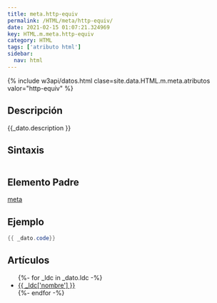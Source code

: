 ```yaml
---
title: meta.http-equiv
permalink: /HTML/meta/http-equiv/
date: 2021-02-15 01:07:21.324969
key: HTML.m.meta.http-equiv
category: HTML
tags: ['atributo html']
sidebar: 
  nav: html
---
```


{% include w3api/datos.html clase=site.data.HTML.m.meta.atributos valor="http-equiv" %}

## Descripción
{{_dato.description }}

## Sintaxis
~~~html
~~~

## Elemento Padre
[meta](/HTML/meta/)

## Ejemplo
~~~java
{{ _dato.code}}
~~~

## Artículos
<ul>
{%- for _ldc in _dato.ldc -%}
   <li>
       <a href="{{_ldc['url'] }}">{{ _ldc['nombre'] }}</a>
   </li>
{%- endfor -%}
</ul>

